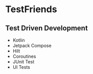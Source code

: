 # TestFriends

## Test Driven Development

- Kotlin
- Jetpack Compose
- Hilt
- Coroutines
- JUnit Test
- UI Tests